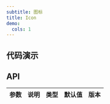 ```yaml
---
subtitle: 图标
title: Icon
demo:
  cols: 1
---
```


## 代码演示

<!-- prettier-ignore -->
<code src="../../demo/IconDemo"></code>
## API

| 参数 | 说明 | 类型 | 默认值 | 版本 |
| --- | --- | --- | --- | --- |
